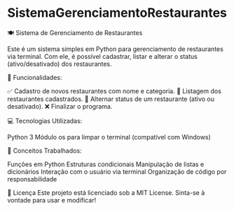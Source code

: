 # SistemaGerenciamentoRestaurantes

🍽️ Sistema de Gerenciamento de Restaurantes

Este é um sistema simples em Python para gerenciamento de restaurantes via terminal. Com ele, é possível cadastrar, listar e alterar o status (ativo/desativado) dos restaurantes.

📌 Funcionalidades:

✅ Cadastro de novos restaurantes com nome e categoria.
📃 Listagem dos restaurantes cadastrados.
🔄 Alternar status de um restaurante (ativo ou desativado).
❌ Finalizar o programa.

💻 Tecnologias Utilizadas:

Python 3
Módulo os para limpar o terminal (compatível com Windows)

🧠 Conceitos Trabalhados:

Funções em Python
Estruturas condicionais
Manipulação de listas e dicionários
Interação com o usuário via terminal
Organização de código por responsabilidade

📄 Licença
Este projeto está licenciado sob a MIT License. Sinta-se à vontade para usar e modificar!

